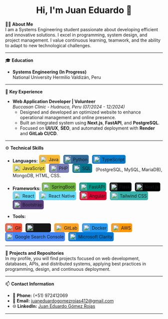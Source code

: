 <h1 align="center">Hi, I'm Juan Eduardo 👋</h1>

👨‍💻 **About Me**  
I am a Systems Engineering student passionate about developing efficient and innovative solutions. I excel in programming, system design, and project management. I value continuous learning, teamwork, and the ability to adapt to new technological challenges.

---

🎓 **Education**  
- **Systems Engineering (In Progress)**  
  National University Hermilio Valdizán, Peru
  
---

🌟 **Key Experience**  
- **Web Application Developer | Volunteer**  
  *Buccasan Clinic - Huánuco, Peru (07/2024 - 12/2024)*  
  - Designed and developed an optimized website to enhance operational management and online presence.  
  - Built an integrated system using **Next.js**, **FastAPI**, and **PostgreSQL**.  
  - Focused on **UI/UX**, **SEO**, and automated deployment with **Render** and **GitLab CI/CD**.  

---

⚙️ <strong>Technical Skills</strong>  
- <strong>Languages:</strong> 
  <span style="display: inline-flex; align-items: center; background-color:#F7B731; padding: 0.3em; border-radius: 5px; margin-right: 0.5em;">
    <img src="https://cdn.jsdelivr.net/npm/simple-icons@v4/icons/java.svg" alt="Java" width="20" style="margin-right: 0.5em;" /> Java
  </span>
  <span style="display: inline-flex; align-items: center; background-color:#306998; padding: 0.3em; border-radius: 5px; margin-right: 0.5em;">
    <img src="https://cdn.jsdelivr.net/npm/simple-icons@v4/icons/python.svg" alt="Python" width="20" style="margin-right: 0.5em;" /> Python
  </span>
  <span style="display: inline-flex; align-items: center; background-color:#007ACC; padding: 0.3em; border-radius: 5px; margin-right: 0.5em;">
    <img src="https://cdn.jsdelivr.net/npm/simple-icons@v4/icons/typescript.svg" alt="TypeScript" width="20" style="margin-right: 0.5em;" /> TypeScript
  </span>
  <span style="display: inline-flex; align-items: center; background-color:#F0DB4F; padding: 0.3em; border-radius: 5px; margin-right: 0.5em;">
    <img src="https://cdn.jsdelivr.net/npm/simple-icons@v4/icons/javascript.svg" alt="JavaScript" width="20" style="margin-right: 0.5em;" /> JavaScript
  </span>
  <span style="display: inline-flex; align-items: center; background-color:#777BB3; padding: 0.3em; border-radius: 5px; margin-right: 0.5em;">
    <img src="https://cdn.jsdelivr.net/npm/simple-icons@v4/icons/php.svg" alt="PHP" width="20" style="margin-right: 0.5em;" /> PHP
  </span>
  <span style="display: inline-flex; align-items: center; background-color:#00758F; padding: 0.3em; border-radius: 5px; margin-right: 0.5em;">
    <img src="https://cdn.jsdelivr.net/npm/simple-icons@v4/icons/mysql.svg" alt="SQL" width="20" style="margin-right: 0.5em;" /> SQL
  </span> (PostgreSQL, MySQL, MariaDB), MongoDB, HTML, CSS.  

- <strong>Frameworks:</strong> 
  <span style="display: inline-flex; align-items: center; background-color:#6DB33F; padding: 0.3em; border-radius: 5px; margin-right: 0.5em;">
    <img src="https://cdn.jsdelivr.net/npm/simple-icons@v4/icons/springboot.svg" alt="SpringBoot" width="20" style="margin-right: 0.5em;" /> SpringBoot
  </span>
  <span style="display: inline-flex; align-items: center; background-color:#009688; padding: 0.3em; border-radius: 5px; margin-right: 0.5em;">
    <img src="https://cdn.jsdelivr.net/npm/simple-icons@v4/icons/fastapi.svg" alt="FastAPI" width="20" style="margin-right: 0.5em;" /> FastAPI
  </span>
  <span style="display: inline-flex; align-items: center; background-color:#000000; padding: 0.3em; border-radius: 5px; margin-right: 0.5em;">
    <img src="https://cdn.jsdelivr.net/npm/simple-icons@v4/icons/flask.svg" alt="Flask" width="20" style="margin-right: 0.5em;" /> Flask
  </span>
  <span style="display: inline-flex; align-items: center; background-color:#000000; padding: 0.3em; border-radius: 5px; margin-right: 0.5em;">
    <img src="https://cdn.jsdelivr.net/npm/simple-icons@v4/icons/nextdotjs.svg" alt="Next.js" width="20" style="margin-right: 0.5em;" /> Next.js
  </span>
  <span style="display: inline-flex; align-items: center; background-color:#61DAFB; padding: 0.3em; border-radius: 5px; margin-right: 0.5em;">
    <img src="https://cdn.jsdelivr.net/npm/simple-icons@v4/icons/react.svg" alt="React" width="20" style="margin-right: 0.5em;" /> React
  </span>
  <span style="display: inline-flex; align-items: center; background-color:#61DAFB; padding: 0.3em; border-radius: 5px; margin-right: 0.5em;">
    <img src="https://cdn.jsdelivr.net/npm/simple-icons@v4/icons/react.svg" alt="React Native" width="20" style="margin-right: 0.5em;" /> React Native
  </span>
  <span style="display: inline-flex; align-items: center; background-color:#DD0031; padding: 0.3em; border-radius: 5px; margin-right: 0.5em;">
    <img src="https://cdn.jsdelivr.net/npm/simple-icons@v4/icons/angular.svg" alt="Angular" width="20" style="margin-right: 0.5em;" /> Angular
  </span>
  <span style="display: inline-flex; align-items: center; background-color:#38B2AC; padding: 0.3em; border-radius: 5px; margin-right: 0.5em;">
    <img src="https://cdn.jsdelivr.net/npm/simple-icons@v4/icons/tailwindcss.svg" alt="Tailwind CSS" width="20" style="margin-right: 0.5em;" /> Tailwind CSS
  </span>
  <span style="display: inline-flex; align-items: center; background-color:#563D7C; padding: 0.3em; border-radius: 5px; margin-right: 0.5em;">
    <img src="https://cdn.jsdelivr.net/npm/simple-icons@v4/icons/bootstrap.svg" alt="Bootstrap" width="20" style="margin-right: 0.5em;" /> Bootstrap
  </span>

- <strong>Tools:</strong> 
<span style="display: inline-flex; align-items: center; background-color:#F05032; padding: 0.3em; border-radius: 5px; margin-right: 0.5em;">
  <img src="https://cdn.jsdelivr.net/npm/simple-icons@v4/icons/git.svg" alt="Git" width="20" style="margin-right: 0.5em;" /> Git
</span>
<span style="display: inline-flex; align-items: center; background-color:#181717; padding: 0.3em; border-radius: 5px; margin-right: 0.5em;">
  <img src="https://cdn.jsdelivr.net/npm/simple-icons@v4/icons/github.svg" alt="GitHub" width="20" style="margin-right: 0.5em;" /> GitHub
</span>
<span style="display: inline-flex; align-items: center; background-color:#FCA121; padding: 0.3em; border-radius: 5px; margin-right: 0.5em;">
  <img src="https://cdn.jsdelivr.net/npm/simple-icons@v4/icons/gitlab.svg" alt="GitLab" width="20" style="margin-right: 0.5em;" /> GitLab
</span>
<span style="display: inline-flex; align-items: center; background-color:#2496ED; padding: 0.3em; border-radius: 5px; margin-right: 0.5em;">
  <img src="https://cdn.jsdelivr.net/npm/simple-icons@v4/icons/docker.svg" alt="Docker" width="20" style="margin-right: 0.5em;" /> Docker
</span>
<span style="display: inline-flex; align-items: center; background-color:#FF9900; padding: 0.3em; border-radius: 5px; margin-right: 0.5em;">
  <img src="https://cdn.jsdelivr.net/npm/simple-icons@v4/icons/amazonaws.svg" alt="AWS" width="20" style="margin-right: 0.5em;" /> AWS
</span>
<span style="display: inline-flex; align-items: center; background-color:#4285F4; padding: 0.3em; border-radius: 5px; margin-right: 0.5em;">
  <img src="https://cdn.jsdelivr.net/npm/simple-icons@v4/icons/googlesearchconsole.svg" alt="Google Search Console" width="20" style="margin-right: 0.5em;" /> Google Search Console
</span>
<span style="display: inline-flex; align-items: center; background-color:#0078D4; padding: 0.3em; border-radius: 5px; margin-right: 0.5em;">
  <img src="https://cdn.jsdelivr.net/npm/simple-icons@v4/icons/microsoftclarity.svg" alt="Microsoft Clarity" width="20" style="margin-right: 0.5em;" /> Microsoft Clarity
</span>

---

🚀 **Projects and Repositories**  
In my profile, you will find projects focused on web development, databases, APIs, and distributed systems, applying best practices in programming, design, and continuous deployment.

---

📫 **Contact Information**  
- 📱 **Phone:** (+51) 972412069  
- 📧 **Email:** [juaneduardogomezrojas412@gmail.com](mailto:juaneduardogomezrojas412@gmail.com)  
- 🌐 **LinkedIn:** [Juan Eduardo Gómez Rojas](https://www.linkedin.com/in/juan-eduardo-gómez-rojas-1a4266127)  

---

